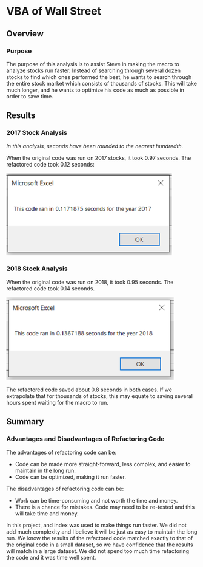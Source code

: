 # VBA of Wall Street
## Overview
### Purpose 
The purpose of this analysis is to assist Steve in making the macro to analyze stocks run faster. Instead of searching through several dozen stocks to find which ones performed the best, he wants to search through the entire stock market which consists of  thousands of stocks. This will take much longer, and he wants to optimize his code as much as possible in order to save time.

## Results
### 2017 Stock Analysis
*In this analysis,  seconds have been rounded to the nearest hundredth.*

When the original code was run on 2017 stocks, it took 0.97 seconds. The refactored code took 0.12 seconds:

![](./Resources/VBA_Challenge_2017.png)  

### 2018 Stock Analysis
When the original code was run on 2018, it took 0.95 seconds. The refactored code took  0.14 seconds.

![](./Resources/VBA_Challenge_2018.png)  

The refactored code saved about 0.8 seconds in both cases. If we extrapolate that for thousands of stocks, this may equate to saving several hours spent waiting for the macro to run.

## Summary
### Advantages and Disadvantages of Refactoring Code
The advantages of refactoring code can be:
* Code can be made more straight-forward, less complex, and easier to maintain in the long run.
* Code can be optimized, making it run faster.

The disadvantages of refactoring code can be:
* Work can be time-consuming and not worth the time and money.
* There is a chance for mistakes. Code may need to be re-tested and this will take time and money.

In this project, and index was used to make things run faster. We did not add much complexity and I believe it will be just as easy to maintain the long run. We know the results of the refactored code matched exactly to that of the original code in a small dataset, so we have confidence that the results will match in a large dataset. We did not spend too much time refactoring the code and it was time well spent.





